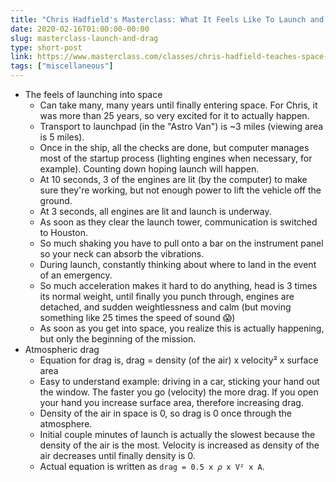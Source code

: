 ```yaml
---
title: "Chris Hadfield's Masterclass: What It Feels Like To Launch and Atmospheric Drag"
date: 2020-02-16T01:00:00-00:00
slug: masterclass-launch-and-drag
type: short-post
link: https://www.masterclass.com/classes/chris-hadfield-teaches-space-exploration
tags: ["miscellaneous"]
---
```


* The feels of launching into space
    * Can take many, many years until finally entering space. For Chris, it was more than 25 years, so very excited for it to actually happen.
    * Transport to launchpad (in the "Astro Van") is ~3 miles (viewing area is 5 miles).
    * Once in the ship, all the checks are done, but computer manages most of the startup process (lighting engines when necessary, for example). Counting down hoping launch will happen.
    * At 10 seconds, 3 of the engines are lit (by the computer) to make sure they're working, but not enough power to lift the vehicle off the ground.
    * At 3 seconds, all engines are lit and launch is underway.
    * As soon as they clear the launch tower, communication is switched to Houston.
    * So much shaking you have to pull onto a bar on the instrument panel so your neck can absorb the vibrations.
    * During launch, constantly thinking about where to land in the event of an emergency.
    * So much acceleration makes it hard to do anything, head is 3 times its normal weight, until finally you punch through, engines are detached, and sudden weightlessness and calm (but moving something like 25 times the speed of sound 😱)
    * As soon as you get into space, you realize this is actually happening, but only the beginning of the mission.
* Atmospheric drag
    * Equation for drag is, drag = density (of the air) x velocity² x surface area
    * Easy to understand example: driving in a car, sticking your hand out the window. The faster you go (velocity) the more drag. If you open your hand you increase surface area, therefore increasing drag.
    * Density of the air in space is 0, so drag is 0 once through the atmosphere.
    * Initial couple minutes of launch is actually the slowest because the density of the air is the most. Velocity is increased as density of the air decreases until finally density is 0.
    * Actual equation is written as `drag = 0.5 x 𝜌 x V² x A`.